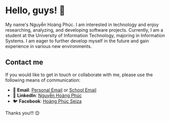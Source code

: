 # Hello, guys! 👋

My name's Nguyễn Hoàng Phúc. I am interested in technology and enjoy researching, analyzing, and developing software projects. Currently, I am a student at the University of Information Technology, majoring in Information Systems. I am eager to further develop myself in the future and gain experience in various new environments.

## Contact me

If you would like to get in touch or collaborate with me, please use the following means of communication:

- 📧 **Email**: [Personal Email](mailto:hoangphucseiza@gmail.com) or [School Email](mailto:21520400@gm.uit.edu.vn)
- 💼 **LinkedIn**: [Nguyễn Hoàng Phúc](https://www.linkedin.com/in/hoangphucseiza/)
- 🐦 **Facebook**: [Hoàng Phúc Seiza](https://www.facebook.com/hoangphucseiza)

Thanks you!!! 😊
